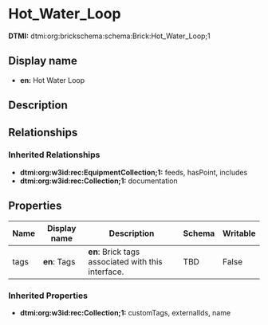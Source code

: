 # Hot_Water_Loop
**DTMI:** dtmi:org:brickschema:schema:Brick:Hot_Water_Loop;1
## Display name
- **en:** Hot Water Loop
## Description
## Relationships
### Inherited Relationships
* **dtmi:org:w3id:rec:EquipmentCollection;1:** feeds, hasPoint, includes
* **dtmi:org:w3id:rec:Collection;1:** documentation
## Properties
|Name|Display name|Description|Schema|Writable|
|-|-|-|-|-|
|tags|**en**: Tags|**en**: Brick tags associated with this interface.|TBD|False|
### Inherited Properties
* **dtmi:org:w3id:rec:Collection;1:** customTags, externalIds, name
